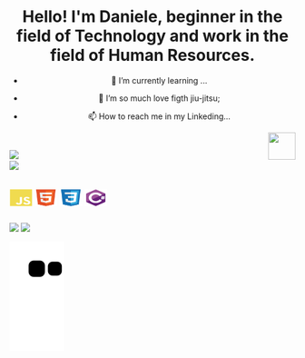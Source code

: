 
<h1 align="center">Hello! I'm Daniele, beginner in the field of Technology and work in the field of Human Resources. </h1>
<div align="center">
<a href="https://github.com/danibjj">
 <a/> 
  

- 🌱 I’m currently learning ...
- 💞️ I’m so much love figth jiu-jitsu;
- 📫 How to reach me in my Linkeding...
   <p "left">
  
    <a href="https://www.linkedin.com/in/danielesouzamenezes/" target="_blank">
  <img align="right" src="https://i.ibb.co/Kx2GSrT/linkedin.png" width="48px" width="48px" height="48px">
</a><br />
<p align="left" > 
  
     
  <img height="190em" src="https://github-readme-stats.vercel.app/api?username=danibjj&show_icons=false&theme=dark&include_all_commits=true&count_private=false"/>
    <br>
 
   <img height="150em" src="https://github-readme-stats.vercel.app/api/top-langs/?username=danibjj&layout=compact&langs_count=7&theme=dark"/>
  
</div>
<div style="display: inline_block"><br>
  <img align="center" alt="danibjj-Js" height="30" width="40" src="https://raw.githubusercontent.com/devicons/devicon/master/icons/javascript/javascript-plain.svg">
  <img align="center" alt="danibjj-HTML" height="30" width="40" src="https://raw.githubusercontent.com/devicons/devicon/master/icons/html5/html5-original.svg">
  <img align="center" alt="danibjj-CSS" height="30" width="40" src="https://raw.githubusercontent.com/devicons/devicon/master/icons/css3/css3-original.svg">
  <img align="center" alt="danibjj-Csharp" height="30" width="40" src="https://raw.githubusercontent.com/devicons/devicon/master/icons/csharp/csharp-original.svg">
</div>

 ##
 
<div> 

  <a href = "mailto:danielesouzamenezes1910@gmail.com"><img src="https://img.shields.io/badge/-Gmail-%23333?style=for-the-badge&logo=gmail&logoColor=white" target="_blank"></a>
  <a href="https://www.linkedin.com/in/danielesouzamenezes/" target="_blank"><img src="https://img.shields.io/badge/-LinkedIn-%230077B5?style=for-the-badge&logo=linkedin&logoColor=white" target="_blank"></a> 
 
  ![Snake animation](https://github.com/rafaballerini/rafaballerini/blob/output/github-contribution-grid-snake.svg)
 
</div>
 
